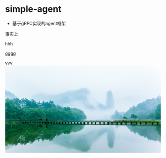 # simple-agent

* 基于gRPC实现的agent框架

事实上

hhh

gggg

vvv![1742527525737-1.jpg](https://raw.githubusercontent.com/starjavaer/simple-agent/master/images/1742527525737-1.jpg)
